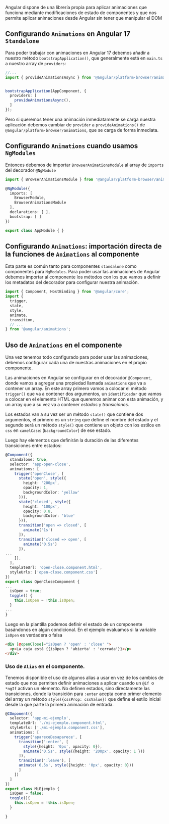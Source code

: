 Angular dispone de una librería propia para aplicar animaciones que funciona mediante modificaciones de estado de componentes y que nos permite aplicar animaciones desde Angular sin tener que manipular el DOM

## Configurando `Animations` en Angular 17 `Standalone`

Para poder trabajar con animaciones en Angular 17 debemos añadir a nuestro método `bootstrapApplication()`, que generalmente está en `main.ts` a nuestro array de `providers`:

```typescript
//...
import { provideAnimationsAsync } from '@angular/platform-browser/animations/async'


bootstrapApplication(AppComponent, {
  providers: [
    provideAnimationsAsync(),
  ]
});
```

Pero si queremos tener una animación inmediatamente se carga nuestra aplicación debemos cambiar de `provider` a `provideAnimations()` de `@angular/platform-browser/animations`, que se carga de forma inmediata. 

## Configurando `Animations` cuando usamos `NgModules`

Entonces debemos de importar `BrowserAnimationsModule` al array de `imports` del decorador `@NgModule`


```typescript
import { BrowserAnimationsModule } from '@angular/platform-browser/animations';

@NgModule({
  imports: [
    BrowserModule,
    BrowserAnimationsModule
  ],
  declarations: [ ],
  bootstrap: [ ]
})

export class AppModule { }
```


## Configurando `Animations`:  importación directa de la funciones de `Animations` al componente

Esta parte es común tanto para componentes `standalone` como componentes para `NgModules`. Para poder usar las animaciones de Angular debemos importar al componente los métodos con los que vamos a definir los metadatos del decorador para configurar nuestra animación.

```typescript
import { Component, HostBinding } from '@angular/core';
import {
  trigger,
  state,
  style,
  animate,
  transition,
  // ...
} from '@angular/animations';
```


## Uso de `Animations` en el componente

Una vez tenemos todo configurado para poder usar las animaciones, debemos configurar cada una de nuestras animaciones en el propio componente.

Las animaciones en Angular se configurar en el decorador `@Component`, donde vamos a agregar una propiedad llamada `animations` que va a contener un array. En este array primero vamos a colocar el método `trigger()` que va a contener dos argumentos, un `identificador` que vamos a colocar en el elemento HTML que queremos animar con esta animación, y un array que a su vez va a contener *estados* y *transiciones*.

Los estados van a su vez ser un método `state()` que contiene dos argumentos, el primero es un `string` que define el nombre del estado y el segundo será un método `style()` que contiene un objeto con los estilos en `css` en `camelCase`: (`backgroundColor`) de ese estado.

Luego hay elementos que definirán la duración de las diferentes transiciones entre estados:

```typescript
@Component({
  standalone: true,
  selector: 'app-open-close',
  animations: [
    trigger('openClose', [
      state('open', style({
        height: '200px',
        opacity: 1,
        backgroundColor: 'yellow'
      })),
      state('closed', style({
        height: '100px',
        opacity: 0.8,
        backgroundColor: 'blue'
      })),
      transition('open => closed', [
        animate('1s')
      ]),
      transition('closed => open', [
        animate('0.5s')
      ]),
...
    ]),
  ],
  templateUrl: 'open-close.component.html',
  styleUrls: ['open-close.component.css']
})
export class OpenCloseComponent {
...
  isOpen = true;
  toggle() {
    this.isOpen = !this.isOpen;
  }
...
}
```

Luego en la plantilla podemos definir el estado de un componente basándonos en algún condicional. En el ejemplo evaluamos si la variable  `isOpen` es verdadera o falsa

```html
<div [@openClose]="isOpen ? 'open' : 'close' ">
  <p>La caja está {{isOpen ? 'abierta' : 'cerrada'}}</p>
</div>
```

### Uso de `Alias` en el componente.

Tenemos disponible el uso de algunos alias a usar en vez de los cambios de estado que nos permiten definir animaciones a aplicar cuando un `@if `o `*ngIf` activan un elemento. No definen estados, sino directamente las transiciones, donde la transición para `:enter` acepta como primer elemento del array un método `style({cssProp: cssValue})` que define el estilo inicial desde la que parte la primera animación de entrada.

```typescript
@COmponent({
  selector: 'app-mi-ejemplo',
  templateUrl: './mi-ejemplo.component.html',
  styleUrls: ['./mi-ejemplo.component.css'],
  animations: [
    trigger('apareceDesaparece', [
      transition(':enter', [
        style({height: '0px', opacity: 0}),
        animate('0.5s', style({height: '200px', opacity: 1 }))
      ]),
      transition(':leave'), [
      animate('0.5s', style({height: '0px', opacity: 0}))
      ]
    ])
  ]
})
export class MiEjemplo {
  isOpen = false;
  toggle(){
    this.isOpen = !this.isOpen;
  }

}
```

